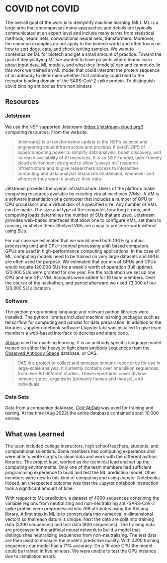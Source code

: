 # COVID not COVID

The overall goal of the work is to demystify machine learning (ML). ML is a large area that encompasses many approaches and details are typically communicated at an expert level and include many terms from statistical methods, neural nets, convolutional neural nets, transformers.  Moreover, the common examples do not apply to the biotech world and often focus on how to sort dogs, cats, and check writing samples. We want to contextualize ML for biotech and get a small amount of practice. Toward the goal of demystifying ML we wanted to have projects where teams learn about input data, ML models, and what they [models] can and cannot do. In this work we trained an ML model that could interpret the protein sequence of an antibody to determine whether that antibody could bind to the receptor binding domain of the SARS-CoV-2 spike protein. To distinguish covid binding antibodies from non binders

## Resources
### Jetstream
We use the NSF supported Jetstream (https://jetstream-cloud.org/) computing resources. From the website: 
> Jetstream2 is a transformative update to the NSF’s science and engineering cloud infrastructure and provides 8 petaFLOPS of supercomputing power to simplify data analysis, boost discovery, and increase availability of AI resources. It is an NSF-funded, user-friendly cloud environment designed to allow “always on” research infrastructure and to give researchers access to interactive computing and data analysis resources on demand, whenever and wherever they want to analyze their data.

Jetstream provides the overall infrastructure. Users of the platform make computing resources available by creating virtual machines (VMs). A VM is a software instantiation of a computer that includes a number of GPU or CPU processors and a virtual disk of a specified size. Any number of VMs can be made. The size and type of the computer, how long it runs, and computing loads determines the number of SUs that are used. Jetstream provides web-based interfaces that allow one to configure VMs, set them to running, or shelve them. Shelved VMs are a way to preserve work without using SUs. 

For our case we estimated that we would need both GPU- (graphics processing unit) and CPU- (central processing unit) based computers. GPUs are used in high-performance computing applications. In the case of ML, computing models need to be trained on very large datasets and GPUs are often used for purpose. We estimated that our mix of GPUs and CPUs would require 120,000 SUs for a week's worth of operation (full uptime). 120,000 SUs were granted for one year. For the hackathon we set up one CPU and one GPU VM. Accounts were added for 10 team members. Over the course of the hackathon, and period afterward we used 73,000 of our 120,000 SU allocation.  

### Software
The python programming language and relevant python libraries were installed. The python libraries included machine learning packages such as tensorflow for computing and pandas for data preparation. In addition to the libraries, Jupyter notebook software (Jupyter lab) was installed to give team members a web-based interface to develop and share code. 

[Ablang](https://github.com/oxpig/AbLang) used for maching learning. It is an antibody specific language model trained on either the heavy or light chain antibody sequences from the [Observed Antibody Space](https://opig.stats.ox.ac.uk/webapps/oas/) database, or OAS. 
>OAS is a project to collect and annotate immune repertoires for use in large-scale analysis. It currently contains over one billion sequences, from over 80 different studies. These repertoires cover diverse immune states, organisms (primarily human and mouse), and individuals.

### Data Sets
Data from a companion database, [CoV-AbDab](https://opig.stats.ox.ac.uk/webapps/covabdab/) was used for training and testing. At the time (Aug 2022) the entire database contained about 10,000 entries. 

## What was Learned
The team included college instructors, high school teachers, students, and computational scientists. Some members had computing experience and were able to write scripts to clean data and work with the different python libraries. The project lead, worked as the technical lead and set up the computing environments. Only one of the team members had sufficient programming experience to build and test the ML prediction model. Other members were new to this kind of computing and using Jupyter Notebooks. Indeed, an unexpected outcome was that the Jupyter notebook instruction took a significant amount of time. 

With respect to ML prediction, a dataset of 4000 sequences containing the variable regions from neutralizing and non-neutralizing anti-SARS-CoV-2 spike protein were preprocessed into 768 attributes using the AbLang library. A first step in ML is to convert data into numerical n-dimensional vectors so that each datum is unique. Next the data are split into training data (3200 sequences) and test data (800 sequences). The training data are processed in the artificial neural network to build a model that distinguishes neutralizing sequences from non-neutralizing. The test data are then used to measure the model’s predictive quality. With 3200 training sequences our model had a 71% accuracy. On a 16 core CPU the model could be trained in five minutes. We were unable to test the GPU instance due to installation errors. 
  
